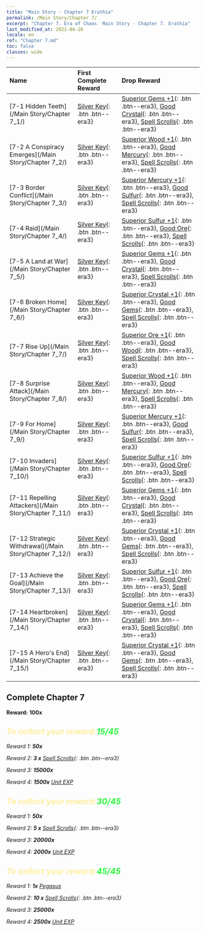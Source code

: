 ```yaml
---
title: "Main Story - Chapter 7 Erathia"
permalink: /Main Story/Chapter 7/
excerpt: "Chapter 7. Era of Chaos  Main Story - Chapter 7. Erathia"
last_modified_at: 2021-04-26
locale: en
ref: "Chapter 7.md"
toc: false
classes: wide
---
```


  | Name |  First Complete Reward | Drop Reward |
  |:------------|:------------|:------------| 
  | [7-1 Hidden Teeth](/Main Story/Chapter 7_1/) | [Silver Key](/Items/con_693/){: .btn .btn--era3} | [Superior Gems +1](/Items/mat_23/){: .btn .btn--era3}, [Good Crystal](/Items/mat_17/){: .btn .btn--era3}, [Spell Scrolls](/Items/con_694/){: .btn .btn--era3} |
  | [7-2 A Conspiracy Emerges](/Main Story/Chapter 7_2/) | [Silver Key](/Items/con_693/){: .btn .btn--era3} | [Superior Wood +1](/Items/mat_20/){: .btn .btn--era3}, [Good Mercury](/Items/mat_14/){: .btn .btn--era3}, [Spell Scrolls](/Items/con_694/){: .btn .btn--era3} |
  | [7-3 Border Conflict](/Main Story/Chapter 7_3/) | [Silver Key](/Items/con_693/){: .btn .btn--era3} | [Superior Mercury +1](/Items/mat_21/){: .btn .btn--era3}, [Good Sulfur](/Items/mat_15/){: .btn .btn--era3}, [Spell Scrolls](/Items/con_694/){: .btn .btn--era3} |
  | [7-4 Raid](/Main Story/Chapter 7_4/) | [Silver Key](/Items/con_693/){: .btn .btn--era3} | [Superior Sulfur +1](/Items/mat_22/){: .btn .btn--era3}, [Good Ore](/Items/mat_12/){: .btn .btn--era3}, [Spell Scrolls](/Items/con_694/){: .btn .btn--era3} |
  | [7-5 A Land at War](/Main Story/Chapter 7_5/) | [Silver Key](/Items/con_693/){: .btn .btn--era3} | [Superior Gems +1](/Items/mat_23/){: .btn .btn--era3}, [Good Crystal](/Items/mat_17/){: .btn .btn--era3}, [Spell Scrolls](/Items/con_694/){: .btn .btn--era3} |
  | [7-6 Broken Home](/Main Story/Chapter 7_6/) | [Silver Key](/Items/con_693/){: .btn .btn--era3} | [Superior Crystal +1](/Items/mat_24/){: .btn .btn--era3}, [Good Gems](/Items/mat_16/){: .btn .btn--era3}, [Spell Scrolls](/Items/con_694/){: .btn .btn--era3} |
  | [7-7 Rise Up](/Main Story/Chapter 7_7/) | [Silver Key](/Items/con_693/){: .btn .btn--era3} | [Superior Ore +1](/Items/mat_19/){: .btn .btn--era3}, [Good Wood](/Items/mat_13/){: .btn .btn--era3}, [Spell Scrolls](/Items/con_694/){: .btn .btn--era3} |
  | [7-8 Surprise Attack](/Main Story/Chapter 7_8/) | [Silver Key](/Items/con_693/){: .btn .btn--era3} | [Superior Wood +1](/Items/mat_20/){: .btn .btn--era3}, [Good Mercury](/Items/mat_14/){: .btn .btn--era3}, [Spell Scrolls](/Items/con_694/){: .btn .btn--era3} |
  | [7-9 For Home](/Main Story/Chapter 7_9/) | [Silver Key](/Items/con_693/){: .btn .btn--era3} | [Superior Mercury +1](/Items/mat_21/){: .btn .btn--era3}, [Good Sulfur](/Items/mat_15/){: .btn .btn--era3}, [Spell Scrolls](/Items/con_694/){: .btn .btn--era3} |
  | [7-10 Invaders](/Main Story/Chapter 7_10/) | [Silver Key](/Items/con_693/){: .btn .btn--era3} | [Superior Sulfur +1](/Items/mat_22/){: .btn .btn--era3}, [Good Ore](/Items/mat_12/){: .btn .btn--era3}, [Spell Scrolls](/Items/con_694/){: .btn .btn--era3} |
  | [7-11 Repelling Attackers](/Main Story/Chapter 7_11/) | [Silver Key](/Items/con_693/){: .btn .btn--era3} | [Superior Gems +1](/Items/mat_23/){: .btn .btn--era3}, [Good Crystal](/Items/mat_17/){: .btn .btn--era3}, [Spell Scrolls](/Items/con_694/){: .btn .btn--era3} |
  | [7-12 Strategic Withdrawal](/Main Story/Chapter 7_12/) | [Silver Key](/Items/con_693/){: .btn .btn--era3} | [Superior Crystal +1](/Items/mat_24/){: .btn .btn--era3}, [Good Gems](/Items/mat_16/){: .btn .btn--era3}, [Spell Scrolls](/Items/con_694/){: .btn .btn--era3} |
  | [7-13 Achieve the Goal](/Main Story/Chapter 7_13/) | [Silver Key](/Items/con_693/){: .btn .btn--era3} | [Superior Sulfur +1](/Items/mat_22/){: .btn .btn--era3}, [Good Ore](/Items/mat_12/){: .btn .btn--era3}, [Spell Scrolls](/Items/con_694/){: .btn .btn--era3} |
  | [7-14 Heartbroken](/Main Story/Chapter 7_14/) | [Silver Key](/Items/con_693/){: .btn .btn--era3} | [Superior Gems +1](/Items/mat_23/){: .btn .btn--era3}, [Good Crystal](/Items/mat_17/){: .btn .btn--era3}, [Spell Scrolls](/Items/con_694/){: .btn .btn--era3} |
  | [7-15 A Hero's End](/Main Story/Chapter 7_15/) | [Silver Key](/Items/con_693/){: .btn .btn--era3} | [Superior Crystal +1](/Items/mat_24/){: .btn .btn--era3}, [Good Gems](/Items/mat_16/){: .btn .btn--era3}, [Spell Scrolls](/Items/con_694/){: .btn .btn--era3} |


## Complete Chapter 7

 **Reward:**  **100x** <i class="fas fa-gem"/>



## <span style="color: #ffeea0">To collect your reward:</span><span style="color: #27f73a">15/45</span>

 Reward 1:  **50x** <i class="fas fa-gem"/>

 Reward 2: **3 x** [Spell Scrolls](/Items/con_694/){: .btn .btn--era3}

 Reward 3:  **15000x** <i class="fas fa-coins"/>

 Reward 4:  **1500x** [Unit EXP](/Items/con_902/)



## <span style="color: #ffeea0">To collect your reward:</span><span style="color: #27f73a">30/45</span>

 Reward 1:  **50x** <i class="fas fa-gem"/>

 Reward 2: **5 x** [Spell Scrolls](/Items/con_694/){: .btn .btn--era3}

 Reward 3:  **20000x** <i class="fas fa-coins"/>

 Reward 4:  **2000x** [Unit EXP](/Items/con_902/)



## <span style="color: #ffeea0">To collect your reward:</span><span style="color: #27f73a">45/45</span>

 Reward 1:  **1x** [Pegasus](/units/Pegasus/)

 Reward 2: **10 x** [Spell Scrolls](/Items/con_694/){: .btn .btn--era3}

 Reward 3:  **25000x** <i class="fas fa-coins"/>

 Reward 4:  **2500x** [Unit EXP](/Items/con_902/)

